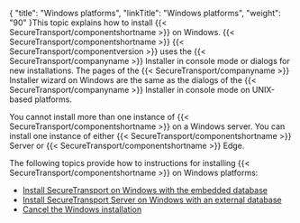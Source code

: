 {
    "title": "Windows platforms",
    "linkTitle": "Windows platforms",
    "weight": "90"
}This topic explains how to install {{< SecureTransport/componentshortname  >}} on Windows. {{< SecureTransport/componentshortname  >}} {{< SecureTransport/componentversion  >}} uses the {{< SecureTransport/companyname  >}} Installer in console mode or dialogs for new installations. The pages of the {{< SecureTransport/companyname  >}} Installer wizard on Windows are the same as the dialogs of the {{< SecureTransport/companyname  >}} Installer in console mode on UNIX-based platforms.

You cannot install more than one instance of {{< SecureTransport/componentshortname  >}} on a Windows server. You can install one instance of either {{< SecureTransport/componentshortname  >}} Server or {{< SecureTransport/componentshortname  >}} Edge.

The following topics provide how to instructions for installing {{< SecureTransport/componentshortname  >}} on Windows platforms:

-   <a href="install_to_use_embedded_database" class="MCXref xref">Install SecureTransport on Windows with the embedded database</a>
-   <a href="install_on_windows_with_external_database" class="MCXref xref">Install SecureTransport Server on Windows with an external database</a>
-   <a href="cancel_windows_installation" class="MCXref xref">Cancel the Windows installation</a>
